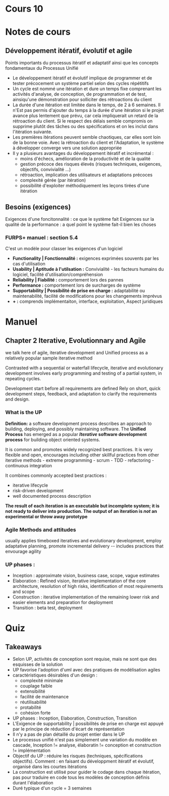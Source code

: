# Cours 10

# Notes de cours

## Développement itératif, évolutif et agile

Points importants du processus itératif et adaptatif ainsi que les concepts fondamentaux du Processus Unifié

- Le développement itératif et évolutif implique de programmer et de tester précocement un système partiel selon des cycles répétitifs
- Un cycle est nommé une itération et dure un temps fixe comprenant les activités d'analyse, de conception, de programmation et de test, ainsiqu'une démonstration pour solliciter des rétroactions du client
- La durée d'une itération est limitée dans le temps, de 2 à 6 semaines. Il n'Est pas permis d'ajouter du temps à la durée d'une itération si le projet avance plus lentement que prévu, car cela impliquerait un retard de la rétroaction du client. Si le respect des délais semble compromis on supprime plutôt des tâches ou des spécifications et on les inclut dans l'itération suivante.
- Les premières itérations peuvent semble chaotiques, car elles sont loin de la bonne voie. Avec la rétroaction du client et l'Adaptation, le système à développer converge vers une solution appropriée
- Il y a plusieurs avantages du développement itératif et incrémental :
  - moins d'échecs, amélioration de la productivité et de la qualité
  - gestion précoce des risques élevés (risques techniques, exigences, objectifs, convivialité ...)
  - rétroaction, implication des utilisateurs et adaptations précoces
  - complexité gérée (par itération)
  - possibilité d'exploiter méthodiquement les leçons tirées d'une itération

## Besoins (exigences)

Exigences d'une foncitonnalité : ce que le système fait
Exigences sur la qualité de la performance : a quel point le système fait-il bien les choses

### FURPS+ manuel : section 5.4

C'est un modèle pour classer les exigences d'un logiciel

- **Functionality | Fonctionnalité :** exigences exprimées souvents par les cas d'utilisation
- **Usability | Aptitude à l'utilsation :** Convivialité - les facteurs humains du logiciel, facilité d'utilisation/compréhension
- **Reliability | Fiabilité :** comportement lors des pannes
- **Performance :** comportement lors de surcharges de système
- **Supportability | Possibilité de prise en charge :** adaptabilité ou maintenabilité, facilité de modifications pour les changements imprévus
- **+ :** comprends implémentaiton, interface, exploitation, Aspect juridiques

# Manuel

## Chapter 2 Iterative, Evolutionnary and Agile

we talk here of agile, iterative development and Unified process as a relatively popular sample iterative method

Contrasted with a sequential or waterfall lifecycle, iterative and evolutionary development involves early programming and testing of a partial system, in repeating cycles.

Development start before all requirements are defined
Rely on short, quick development steps, feedback, and adaptation to clarify the requirements and design.

### What is the UP

**Definition:** a software development process describes an approach to building, deploying, and possibly maintaining software. The **Unified Process** has emerged as a popular **_Iterative_ software development process** for building object oriented systems.

It is common and promotes widely recognized best practices. It is very flexible and open, encourages including other skillful practices from other iterative methods - extreme programming - scrum - TDD - refactoring - continuous integration

It combines commonly accepted best practices :

- iterative lifecycle
- risk-driven development
- well documented process description

**The result of each iteration is an executable but incomplete system; it is not ready to deliver into production. The output of an iteration is _not_ an experimental or throw away prototype**

### Agile Methods and attitudes

usually applies timeboxed iteratives and evolutionary development, employ adaptative planning, promote incremental delivery -- includes practices that envourage agility

### UP phases :

- Inception : approximate vision, business case, scope, vague estimates
- Elaboration : Refined vision, iterative implementation of the core architecture, resolution of high risks, identification of most requirements and scope
- Construction : iterative implementation of the remaining lower risk and easier elements and preparation for deployment
- Transition : beta test, deployment

# Quiz

## Takeaways

- Selon UP, activités de conception sont requise, mais ne sont que des esquisses de la solution
- UP favorise l'adoption d'uml avec des pratiques de modélisation agiles
- caractéristiques désirables d'un design :
  - complexité minimale
  - couplage faible
  - extensibilité
  - facilité de maintenance
  - réutilisabilité
  - protabilité
  - cohésion forte
- UP phases : Inception, Elaboration, Construction, Transition
- L'Exigence de supportability | possibilités de prise en charge est appuyé par le principe de réduction d'écart de représentation
- Il n'y a pas de plan détaillé du projet entier dans le UP
- Le processus unifié n'est pas simplement une variation du modèle en cascade, Inception != analyse, élaboratin != conception et construction != implémentation
- Objectif du UP : réduire les risques (techniques, spécifications objectifs). Comment : en faisant du développment itératif et évolutif, organisé dans les courtes itérations
- La construction est utilisé pour guider le codage dans chaque itération, pas pour traduire en code tous les modèles de conception définis durant l'élaboration
- Duré typique d'un cycle = 3 semaines
